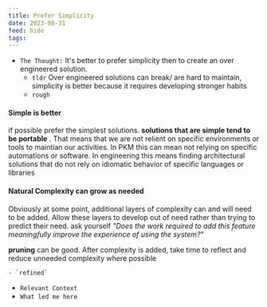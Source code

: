 ```yaml
---
title: Prefer Simplicity
date: 2023-08-31
feed: hide
tags:
---
```


- `The Thought:` It's better to prefer simplicity then to create an over engineered solution.
	- `tldr` Over engineered solutions can break/ are hard to maintain, simplicity is better because it requires developing stronger habits
	- `rough`
#### Simple is better
if possible prefer the simplest solutions. __solutions that are simple tend to be portable__ . That means that we are not relient on specific environments or tools to maintian our activities. In PKM this can mean not relying on specific automations or software. In engineering this means finding architectural solutions that do not rely on idiomatic behavior of specific languages or libraries
#### Natural Complexity can  grow as needed
Obviously at some point, additional layers of complexity can and will need to be added. Allow these layers to develop out of need rather than trying to predict their need. ask yourself
_"Does the work required to add this feature meaningfully improve the experience of using the system?"_ 

__pruning__ can be good. After complexity is added, take time to reflect and reduce unneeded complexity where possible

	- `refined`
- `Relevant Context`
- `What led me here`
